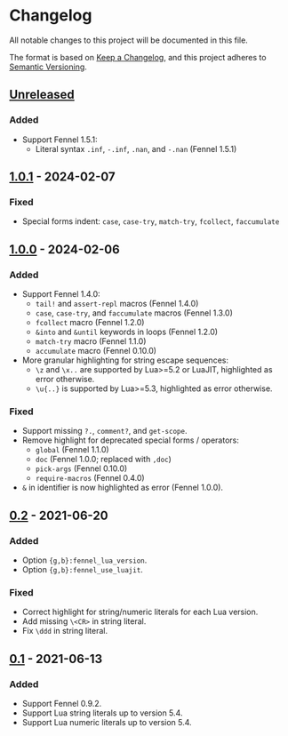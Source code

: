 # Changelog

All notable changes to this project will be documented in this file.

The format is based on [Keep a Changelog][1], and this project adheres
to [Semantic Versioning][2].

[1]: https://keepachangelog.com/en/1.1.0/
[2]: https://semver.org/spec/v2.0.0.html

## [Unreleased]

### Added

- Support Fennel 1.5.1:
  - Literal syntax `.inf`, `-.inf`, `.nan`, and `-.nan` (Fennel 1.5.1) 

## [1.0.1] - 2024-02-07

### Fixed

- Special forms indent: `case`, `case-try`, `match-try`, `fcollect`,
  `faccumulate`

## [1.0.0] - 2024-02-06

### Added

- Support Fennel 1.4.0:
  - `tail!` and `assert-repl` macros (Fennel 1.4.0)
  - `case`, `case-try`, and `faccumulate` macros (Fennel 1.3.0)
  - `fcollect` macro (Fennel 1.2.0)
  - `&into` and `&until` keywords in loops (Fennel 1.2.0)
  - `match-try` macro (Fennel 1.1.0)
  - `accumulate` macro (Fennel 0.10.0)
- More granular highlighting for string escape sequences:
  - `\z` and `\x..` are supported by Lua>=5.2 or LuaJIT, highlighted as
    error otherwise.
  - `\u{..}` is supported by Lua>=5.3, highlighted as error otherwise.

### Fixed

- Support missing `?.`, `comment?`, and `get-scope`.
- Remove highlight for deprecated special forms / operators:
  - `global` (Fennel 1.1.0)
  - `doc` (Fennel 1.0.0; replaced with `,doc`)
  - `pick-args` (Fennel 0.10.0)
  - `require-macros` (Fennel 0.4.0)
- `&` in identifier is now highlighted as error (Fennel 1.0.0).

## [0.2] - 2021-06-20

### Added

- Option `{g,b}:fennel_lua_version`.
- Option `{g,b}:fennel_use_luajit`.

### Fixed

- Correct highlight for string/numeric literals for each Lua version.
- Add missing `\<CR>` in string literal.
- Fix `\ddd` in string literal.

## [0.1] - 2021-06-13

### Added

- Support Fennel 0.9.2.
- Support Lua string literals up to version 5.4.
- Support Lua numeric literals up to version 5.4.

[Unreleased]: https://github.com/m15a/vim-fennel-syntax/compare/v1.0.1...HEAD
[1.0.1]: https://github.com/m15a/vim-fennel-syntax/compare/v1.0.0...v1.0.1
[1.0.0]: https://github.com/m15a/vim-fennel-syntax/compare/v0.2...v1.0.0
[0.2]: https://github.com/m15a/vim-fennel-syntax/compare/v0.1...v0.2
[0.1]: https://github.com/m15a/vim-fennel-syntax/releases/tag/v0.1

<!-- vim: set tw=72 spell nowrap: -->
